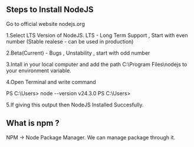 Steps to Install NodeJS
---------------------------
Go to official website nodejs.org

1.Select LTS Version of NodeJS.
LTS - Long Term Support , Start with even number (Stable realese - can be used in production)

2.Beta(Current) - Bugs , Unstability , start with odd number

3.Intall in your local computer and add the path C:\Program Files\nodejs to your environment variable.

4.Open Terminal and write command

PS C:\Users> node --version
v24.3.0
PS C:\Users>

5.If giving this output then NodeJS Installed Succesfully.

What is npm ?
-------------
NPM -> Node Package Manager. We can manage package through it.